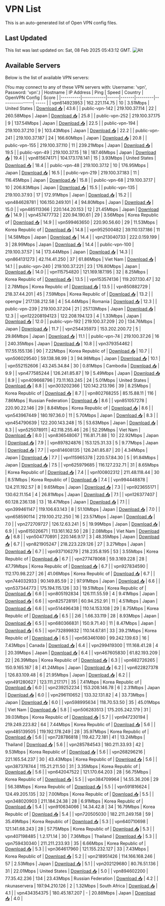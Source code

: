 # VPN List

This is an auto-generated list of Open VPN config files.

## Last Updated

This list was last updated on: Sat, 08 Feb 2025 05:43:12 GMT.
![Alt](https://repobeats.axiom.co/api/embed/186b98318ef1479477931607c1ad7d823f12451f.svg "Repobeats analytics image")

## Available Servers

Below is the list of available VPN servers:

(You may connect to any of these VPN servers with: Username: 'vpn', Password: 'vpn'.)
| Hostname | IP Address | Ping | Speed | Country | OpenVPN Config | Score |
|----------|------------|------|-------|---------|----------------| ----- |
| vpn614923953 | 162.221.114.75 | 10 | 3.51Mbps | United States | [Download 📥](./configs/server_0_US.ovpn) | 43.6 |
| public-vpn-142 | 219.100.37.114 | 22 | 260.58Mbps | Japan | [Download 📥](./configs/server_1_JP.ovpn) | 25.8 |
| public-vpn-252 | 219.100.37.175 | 9 | 137.54Mbps | Japan | [Download 📥](./configs/server_2_JP.ovpn) | 22.5 |
| public-vpn-194 | 219.100.37.210 | 9 | 103.43Mbps | Japan | [Download 📥](./configs/server_3_JP.ovpn) | 22.2 |
| public-vpn-241 | 219.100.37.187 | 24 | 166.60Mbps | Japan | [Download 📥](./configs/server_4_JP.ovpn) | 20.8 |
| public-vpn-155 | 219.100.37.110 | 11 | 239.21Mbps | Japan | [Download 📥](./configs/server_5_JP.ovpn) | 19.5 |
| public-vpn-49 | 219.100.37.15 | 18 | 187.46Mbps | Japan | [Download 📥](./configs/server_6_JP.ovpn) | 19.4 |
| vpn815674171 | 104.173.178.141 | 15 | 3.93Mbps | United States | [Download 📥](./configs/server_7_US.ovpn) | 18.4 |
| public-vpn-48 | 219.100.37.12 | 10 | 176.95Mbps | Japan | [Download 📥](./configs/server_8_JP.ovpn) | 16.5 |
| public-vpn-219 | 219.100.37.183 | 11 | 116.45Mbps | Japan | [Download 📥](./configs/server_9_JP.ovpn) | 15.8 |
| public-vpn-68 | 219.100.37.17 | 10 | 206.83Mbps | Japan | [Download 📥](./configs/server_10_JP.ovpn) | 15.5 |
| public-vpn-135 | 219.100.37.93 | 17 | 172.91Mbps | Japan | [Download 📥](./configs/server_11_JP.ovpn) | 15.2 |
| vpn484628781 | 106.150.249.101 | 4 | 94.80Mbps | Japan | [Download 📥](./configs/server_12_JP.ovpn) | 15.0 |
| vpn485113366 | 220.144.20.153 | 12 | 21.45Mbps | Japan | [Download 📥](./configs/server_13_JP.ovpn) | 14.9 |
| vpn457477732 | 220.94.190.61 | 29 | 3.56Mbps | Korea Republic of | [Download 📥](./configs/server_14_KR.ovpn) | 14.9 |
| vpn599463650 | 220.90.56.60 | 29 | 11.53Mbps | Korea Republic of | [Download 📥](./configs/server_15_KR.ovpn) | 14.8 |
| vpn952500482 | 39.110.137.186 | 11 | 14.58Mbps | Japan | [Download 📥](./configs/server_16_JP.ovpn) | 14.4 |
| vpn213040733 | 222.0.159.199 | 3 | 28.99Mbps | Japan | [Download 📥](./configs/server_17_JP.ovpn) | 14.4 |
| public-vpn-100 | 219.100.37.57 | 14 | 173.44Mbps | Japan | [Download 📥](./configs/server_18_JP.ovpn) | 14.3 |
| vpn864131273 | 42.114.41.250 | 37 | 61.86Mbps | Viet Nam | [Download 📥](./configs/server_19_VN.ovpn) | 14.1 |
| public-vpn-240 | 219.100.37.221 | 23 | 176.80Mbps | Japan | [Download 📥](./configs/server_20_JP.ovpn) | 14.0 |
| vpn115754820 | 121.169.187.195 | 32 | 8.25Mbps | Korea Republic of | [Download 📥](./configs/server_21_KR.ovpn) | 13.5 |
| vpn153574136 | 119.207.130.47 | 32 | 2.78Mbps | Korea Republic of | [Download 📥](./configs/server_22_KR.ovpn) | 13.5 |
| vpn850882729 | 218.37.44.201 | 45 | 7.59Mbps | Korea Republic of | [Download 📥](./configs/server_23_KR.ovpn) | 13.2 |
| opengw | 217.138.212.58 | 4 | 54.44Mbps | Romania | [Download 📥](./configs/server_24_RO.ovpn) | 12.3 |
| public-vpn-239 | 219.100.37.204 | 21 | 257.13Mbps | Japan | [Download 📥](./configs/server_25_JP.ovpn) | 12.3 |
| vpn122208194123 | 122.208.194.123 | 4 | 1.33Mbps | Japan | [Download 📥](./configs/server_26_JP.ovpn) | 12.0 |
| public-vpn-192 | 219.100.37.209 | 20 | 134.76Mbps | Japan | [Download 📥](./configs/server_27_JP.ovpn) | 11.7 |
| vpn254435973 | 153.202.200.72 | 5 | 29.86Mbps | Japan | [Download 📥](./configs/server_28_JP.ovpn) | 11.1 |
| public-vpn-74 | 219.100.37.26 | 16 | 240.35Mbps | Japan | [Download 📥](./configs/server_29_JP.ovpn) | 10.8 |
| vpn379354462 | 117.55.155.136 | 90 | 7.22Mbps | Korea Republic of | [Download 📥](./configs/server_30_KR.ovpn) | 10.7 |
| vpn506029540 | 59.138.98.99 | 3 | 94.98Mbps | Japan | [Download 📥](./configs/server_31_JP.ovpn) | 10.1 |
| vpn552152606 | 43.245.34.84 | 30 | 0.81Mbps | Cambodia | [Download 📥](./configs/server_32_KH.ovpn) | 9.9 |
| vpn477585244 | 126.241.85.87 | 19 | 5.49Mbps | Japan | [Download 📥](./configs/server_33_JP.ovpn) | 8.9 |
| vpn409668796 | 73.11.163.245 | 24 | 5.01Mbps | United States | [Download 📥](./configs/server_34_US.ovpn) | 8.8 |
| vpn303202366 | 120.142.213.196 | 39 | 8.25Mbps | Korea Republic of | [Download 📥](./configs/server_35_KR.ovpn) | 8.7 |
| vpn802768255 | 85.15.88.11 | 116 | 7.86Mbps | Russian Federation | [Download 📥](./configs/server_36_RU.ovpn) | 8.6 |
| vpn851057278 | 220.90.22.146 | 29 | 8.84Mbps | Korea Republic of | [Download 📥](./configs/server_37_KR.ovpn) | 8.6 |
| vpn543967449 | 180.197.36.0 | 11 | 5.70Mbps | Japan | [Download 📥](./configs/server_38_JP.ovpn) | 8.3 |
| vpn454790639 | 122.200.143.248 | 15 | 53.63Mbps | Japan | [Download 📥](./configs/server_39_JP.ovpn) | 8.3 |
| vpn525078911 | 42.118.255.46 | 26 | 52.29Mbps | Viet Nam | [Download 📥](./configs/server_40_VN.ovpn) | 8.0 |
| vpn836548067 | 116.81.71.88 | 10 | 22.92Mbps | Japan | [Download 📥](./configs/server_41_JP.ovpn) | 7.9 |
| vpn897824876 | 153.125.31.33 | 5 | 9.77Mbps | Japan | [Download 📥](./configs/server_42_JP.ovpn) | 7.7 |
| vpn814608135 | 126.241.85.87 | 20 | 4.34Mbps | Japan | [Download 📥](./configs/server_43_JP.ovpn) | 7.7 |
| vpn115965378 | 220.57.84.30 | 5 | 91.84Mbps | Japan | [Download 📥](./configs/server_44_JP.ovpn) | 7.5 |
| vpn625979685 | 116.127.232.71 | 31 | 8.65Mbps | Korea Republic of | [Download 📥](./configs/server_45_KR.ovpn) | 7.4 |
| vpn100802312 | 211.48.118.44 | 30 | 8.51Mbps | Korea Republic of | [Download 📥](./configs/server_46_KR.ovpn) | 7.4 |
| vpn994448878 | 124.211.192.57 | 8 | 9.65Mbps | Japan | [Download 📥](./configs/server_47_JP.ovpn) | 7.3 |
| vpn923655171 | 130.62.11.154 | 4 | 26.81Mbps | Japan | [Download 📥](./configs/server_48_JP.ovpn) | 7.1 |
| vpn126377407 | 60.128.236.138 | 13 | 18.47Mbps | Japan | [Download 📥](./configs/server_49_JP.ovpn) | 7.1 |
| vpn399461147 | 119.106.63.143 | 8 | 51.10Mbps | Japan | [Download 📥](./configs/server_50_JP.ovpn) | 7.0 |
| vpn658590114 | 219.100.212.250 | 16 | 23.57Mbps | Japan | [Download 📥](./configs/server_51_JP.ovpn) | 7.0 |
| vpn272709727 | 126.12.63.241 | 5 | 19.99Mbps | Japan | [Download 📥](./configs/server_52_JP.ovpn) | 6.9 |
| vpn615026671 | 113.161.162.50 | 28 | 2.08Mbps | Viet Nam | [Download 📥](./configs/server_53_VN.ovpn) | 6.8 |
| vpn504770891 | 220.146.9.17 | 3 | 48.35Mbps | Japan | [Download 📥](./configs/server_54_JP.ovpn) | 6.7 |
| vpn821905247 | 218.223.229.126 | 27 | 3.27Mbps | Japan | [Download 📥](./configs/server_55_JP.ovpn) | 6.7 |
| vpn937106279 | 218.235.8.195 | 53 | 3.55Mbps | Korea Republic of | [Download 📥](./configs/server_56_KR.ovpn) | 6.7 |
| vpn277478068 | 59.3.169.228 | 28 | 47.79Mbps | Korea Republic of | [Download 📥](./configs/server_57_KR.ovpn) | 6.7 |
| vpn927834590 | 112.170.98.227 | 26 | 41.06Mbps | Korea Republic of | [Download 📥](./configs/server_58_KR.ovpn) | 6.7 |
| vpn744032933 | 90.149.85.59 | 2 | 97.91Mbps | Japan | [Download 📥](./configs/server_59_JP.ovpn) | 6.6 |
| vpn537344773 | 175.194.115.126 | 33 | 19.51Mbps | Korea Republic of | [Download 📥](./configs/server_60_KR.ovpn) | 6.6 |
| vpn805192834 | 126.111.55.59 | 4 | 9.41Mbps | Japan | [Download 📥](./configs/server_61_JP.ovpn) | 6.6 |
| vpn825728191 | 60.94.252.91 | 11 | 4.51Mbps | Japan | [Download 📥](./configs/server_62_JP.ovpn) | 6.6 |
| vpn514496438 | 110.14.153.108 | 29 | 8.75Mbps | Korea Republic of | [Download 📥](./configs/server_63_KR.ovpn) | 6.5 |
| 2i6 | 1.66.33.119 | 28 | 8.93Mbps | Japan | [Download 📥](./configs/server_64_JP.ovpn) | 6.5 |
| vpn680366831 | 150.9.71.40 | 11 | 8.47Mbps | Japan | [Download 📥](./configs/server_65_JP.ovpn) | 6.5 |
| vpn732899832 | 110.14.67.81 | 33 | 39.21Mbps | Korea Republic of | [Download 📥](./configs/server_66_KR.ovpn) | 6.5 |
| vpn563461080 | 99.242.139.63 | 16 | 7.43Mbps | Canada | [Download 📥](./configs/server_67_CA.ovpn) | 6.4 |
| vpn299419300 | 111.168.41.28 | 4 | 20.39Mbps | Japan | [Download 📥](./configs/server_68_JP.ovpn) | 6.4 |
| vpn467605830 | 61.82.193.209 | 22 | 26.39Mbps | Korea Republic of | [Download 📥](./configs/server_69_KR.ovpn) | 6.3 |
| vpn682726265 | 150.9.165.187 | 8 | 41.24Mbps | Japan | [Download 📥](./configs/server_70_JP.ovpn) | 6.2 |
| vpn622827378 | 126.83.109.48 | 6 | 21.95Mbps | Japan | [Download 📥](./configs/server_71_JP.ovpn) | 6.2 |
| vpn491280627 | 123.111.217.171 | 35 | 7.41Mbps | Korea Republic of | [Download 📥](./configs/server_72_KR.ovpn) | 6.0 |
| vpn239252234 | 153.208.146.78 | 6 | 2.31Mbps | Japan | [Download 📥](./configs/server_73_JP.ovpn) | 6.0 |
| vpn296110652 | 133.32.131.82 | 4 | 33.73Mbps | Japan | [Download 📥](./configs/server_74_JP.ovpn) | 6.0 |
| vpn598995634 | 118.70.53.50 | 35 | 45.01Mbps | Viet Nam | [Download 📥](./configs/server_75_VN.ovpn) | 5.8 |
| vpn506283513 | 175.205.242.179 | 31 | 39.03Mbps | Korea Republic of | [Download 📥](./configs/server_76_KR.ovpn) | 5.7 |
| vpn947230194 | 219.249.223.82 | 64 | 7.44Mbps | Korea Republic of | [Download 📥](./configs/server_77_KR.ovpn) | 5.6 |
| vpn485139505 | 119.192.178.249 | 28 | 35.97Mbps | Korea Republic of | [Download 📥](./configs/server_78_KR.ovpn) | 5.6 |
| vpn728786818 | 119.42.72.181 | 41 | 13.24Mbps | Thailand | [Download 📥](./configs/server_79_TH.ovpn) | 5.6 |
| vpn285784543 | 180.211.33.93 | 42 | 9.53Mbps | Korea Republic of | [Download 📥](./configs/server_80_KR.ovpn) | 5.6 |
| vpn268296216 | 221.165.54.237 | 30 | 43.43Mbps | Korea Republic of | [Download 📥](./configs/server_81_KR.ovpn) | 5.6 |
| vpn387378744 | 115.21.211.50 | 31 | 3.35Mbps | Korea Republic of | [Download 📥](./configs/server_82_KR.ovpn) | 5.6 |
| vpn642047522 | 121.170.64.203 | 28 | 56.75Mbps | Korea Republic of | [Download 📥](./configs/server_83_KR.ovpn) | 5.5 |
| vpn384709964 | 14.55.36.206 | 29 | 56.38Mbps | Korea Republic of | [Download 📥](./configs/server_84_KR.ovpn) | 5.5 |
| vpn591816624 | 124.49.205.135 | 32 | 7.00Mbps | Korea Republic of | [Download 📥](./configs/server_85_KR.ovpn) | 5.5 |
| vpn348020903 | 211.184.24.38 | 28 | 6.91Mbps | Korea Republic of | [Download 📥](./configs/server_86_KR.ovpn) | 5.4 |
| vpn910634066 | 14.34.42.8 | 34 | 16.79Mbps | Korea Republic of | [Download 📥](./configs/server_87_KR.ovpn) | 5.4 |
| vpn720505030 | 182.211.249.158 | 59 | 35.49Mbps | Korea Republic of | [Download 📥](./configs/server_88_KR.ovpn) | 5.3 |
| vpn640710698 | 121.141.68.243 | 28 | 57.75Mbps | Korea Republic of | [Download 📥](./configs/server_89_KR.ovpn) | 5.3 |
| vpn407198485 | 1.2.171.14 | 30 | 7.36Mbps | Thailand | [Download 📥](./configs/server_90_TH.ovpn) | 5.3 |
| vpn759430340 | 211.211.233.93 | 35 | 6.66Mbps | Korea Republic of | [Download 📥](./configs/server_91_KR.ovpn) | 5.3 |
| vpn364617960 | 121.155.232.127 | 33 | 7.43Mbps | Korea Republic of | [Download 📥](./configs/server_92_KR.ovpn) | 5.2 |
| vpn218951426 | 114.166.168.246 | 57 | 2.53Mbps | Japan | [Download 📥](./configs/server_93_JP.ovpn) | 5.1 |
| vpn202129680 | 80.76.51.136 | 31 | 22.01Mbps | United States | [Download 📥](./configs/server_94_US.ovpn) | 5.0 |
| vpn894602200 | 77.35.42.236 | 134 | 23.43Mbps | Russian Federation | [Download 📥](./configs/server_95_RU.ovpn) | 4.2 |
| nkunaservera | 197.94.210.126 | 2 | 1.32Mbps | South Africa | [Download 📥](./configs/server_96_ZA.ovpn) | 4.1 |
| vpn434354375 | 180.45.187.207 | - | 20.88Mbps | Japan | [Download 📥](./configs/server_97_JP.ovpn) | 4.0 |
